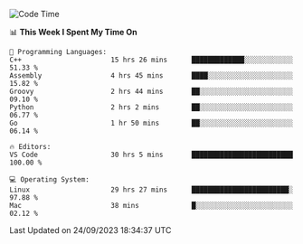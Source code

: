 
<!--START_SECTION:waka-->
![Code Time](http://img.shields.io/badge/Code%20Time-1%2C157%20hrs%2021%20mins-blue)

📊 **This Week I Spent My Time On** 

```text
💬 Programming Languages: 
C++                      15 hrs 26 mins      █████████████░░░░░░░░░░░░   51.33 % 
Assembly                 4 hrs 45 mins       ████░░░░░░░░░░░░░░░░░░░░░   15.82 % 
Groovy                   2 hrs 44 mins       ██░░░░░░░░░░░░░░░░░░░░░░░   09.10 % 
Python                   2 hrs 2 mins        ██░░░░░░░░░░░░░░░░░░░░░░░   06.77 % 
Go                       1 hr 50 mins        ██░░░░░░░░░░░░░░░░░░░░░░░   06.14 % 

🔥 Editors: 
VS Code                  30 hrs 5 mins       █████████████████████████   100.00 % 

💻 Operating System: 
Linux                    29 hrs 27 mins      ████████████████████████░   97.88 % 
Mac                      38 mins             █░░░░░░░░░░░░░░░░░░░░░░░░   02.12 % 
```


 Last Updated on 24/09/2023 18:34:37 UTC
<!--END_SECTION:waka-->

